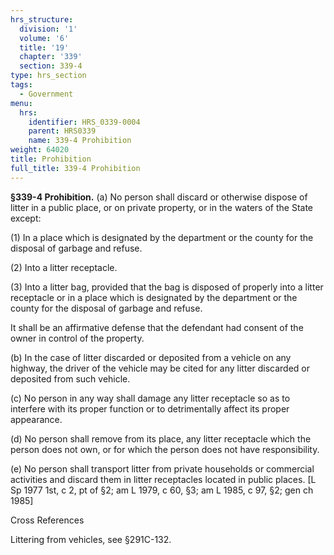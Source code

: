 ```yaml
---
hrs_structure:
  division: '1'
  volume: '6'
  title: '19'
  chapter: '339'
  section: 339-4
type: hrs_section
tags:
  - Government
menu:
  hrs:
    identifier: HRS_0339-0004
    parent: HRS0339
    name: 339-4 Prohibition
weight: 64020
title: Prohibition
full_title: 339-4 Prohibition
---
```

**§339-4 Prohibition.** (a) No person shall discard or otherwise dispose of litter in a public place, or on private property, or in the waters of the State except:

(1) In a place which is designated by the department or the county for the disposal of garbage and refuse.

(2) Into a litter receptacle.

(3) Into a litter bag, provided that the bag is disposed of properly into a litter receptacle or in a place which is designated by the department or the county for the disposal of garbage and refuse.

It shall be an affirmative defense that the defendant had consent of the owner in control of the property.

(b) In the case of litter discarded or deposited from a vehicle on any highway, the driver of the vehicle may be cited for any litter discarded or deposited from such vehicle.

(c) No person in any way shall damage any litter receptacle so as to interfere with its proper function or to detrimentally affect its proper appearance.

(d) No person shall remove from its place, any litter receptacle which the person does not own, or for which the person does not have responsibility.

(e) No person shall transport litter from private households or commercial activities and discard them in litter receptacles located in public places. [L Sp 1977 1st, c 2, pt of §2; am L 1979, c 60, §3; am L 1985, c 97, §2; gen ch 1985]

Cross References

Littering from vehicles, see §291C-132.